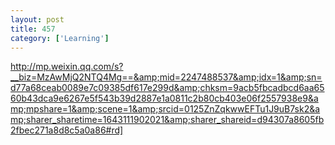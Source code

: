 ```yaml
---
layout: post
title: 457
category: ['Learning']
---
```


http://mp.weixin.qq.com/s?__biz=MzAwMjQ2NTQ4Mg==&amp;mid=2247488537&amp;idx=1&amp;sn=d77a68ceab0089e7c09385df617e299d&amp;chksm=9acb5fbcadbcd6aa6560b43dca9e6267e5f543b39d2887e1a0811c2b80cb403e06f2557938e9&amp;mpshare=1&amp;scene=1&amp;srcid=0125ZnZqkwwEFTu1J9uB7sk2&amp;sharer_sharetime=1643111902021&amp;sharer_shareid=d94307a8605fb2fbec271a8d8c5a0a86#rd]


